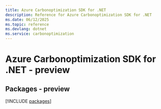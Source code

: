 ```yaml
---
title: Azure Carbonoptimization SDK for .NET
description: Reference for Azure Carbonoptimization SDK for .NET
ms.date: 06/12/2025
ms.topic: reference
ms.devlang: dotnet
ms.service: carbonoptimization
---
```

# Azure Carbonoptimization SDK for .NET - preview
## Packages - preview
[!INCLUDE [packages](carbonoptimization-index.md)]
